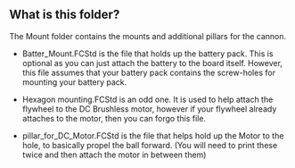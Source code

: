 ## What is this folder?

The Mount folder contains the mounts and additional pillars for the cannon.

* Batter_Mount.FCStd is the file that holds up the battery pack. This is optional as you can just attach the battery to the board itself. However, this file assumes that your battery pack contains the screw-holes for mounting your battery pack.

* Hexagon mounting.FCStd is an odd one. It is used to help attach the flywheel to the DC Brushless motor, however if your flywheel already attaches to the motor, then you can forgo this file.

* pillar_for_DC_Motor.FCStd is the file that helps hold up the Motor to the hole, to basically propel the ball forward.
(You will need to print these twice and then attach the motor in between them)